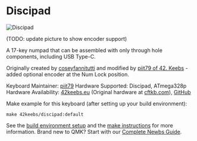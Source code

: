 # Discipad

![Discipad](https://i.imgur.com/3Coydx7.jpg)

(TODO: update picture to show encoder support)

A 17-key numpad that can be assembled with only through hole components, including USB Type-C.

Originally created by [coseyfannitutti](https://github.com/coseyfannitutti) and modified by [piit79 of 42. Keebs](https://github.com/piit79/discipad) - added optional encoder at the Num Lock position.

Keyboard Maintainer: [piit79](https://github.com/piit79)
Hardware Supported: Discipad, ATmega328p
Hardware Availability: [42keebs.eu](https://42keebs.eu/?s=discipad) (Original hardware at [cftkb.com](http://www.cftkb.com)), [GitHub](https://github.com/piit79/discipad)

Make example for this keyboard (after setting up your build environment):

    make 42keebs/discipad:default

See the [build environment setup](https://docs.qmk.fm/#/getting_started_build_tools) and the [make instructions](https://docs.qmk.fm/#/getting_started_make_guide) for more information. Brand new to QMK? Start with our [Complete Newbs Guide](https://docs.qmk.fm/#/newbs).
